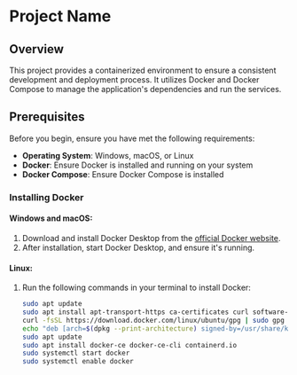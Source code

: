 # Project Name

## Overview

This project provides a containerized environment to ensure a consistent development and deployment process. It utilizes Docker and Docker Compose to manage the application's dependencies and run the services.

## Prerequisites

Before you begin, ensure you have met the following requirements:

- **Operating System**: Windows, macOS, or Linux
- **Docker**: Ensure Docker is installed and running on your system
- **Docker Compose**: Ensure Docker Compose is installed

### Installing Docker

#### Windows and macOS:
1. Download and install Docker Desktop from the [official Docker website](https://www.docker.com/products/docker-desktop/).
2. After installation, start Docker Desktop, and ensure it's running.

#### Linux:
1. Run the following commands in your terminal to install Docker:

   ```bash
   sudo apt update
   sudo apt install apt-transport-https ca-certificates curl software-properties-common
   curl -fsSL https://download.docker.com/linux/ubuntu/gpg | sudo gpg --dearmor -o /usr/share/keyrings/docker-archive-keyring.gpg
   echo "deb [arch=$(dpkg --print-architecture) signed-by=/usr/share/keyrings/docker-archive-keyring.gpg] https://download.docker.com/linux/ubuntu $(lsb_release -cs) stable" | sudo tee /etc/apt/sources.list.d/docker.list > /dev/null
   sudo apt update
   sudo apt install docker-ce docker-ce-cli containerd.io
   sudo systemctl start docker
   sudo systemctl enable docker
